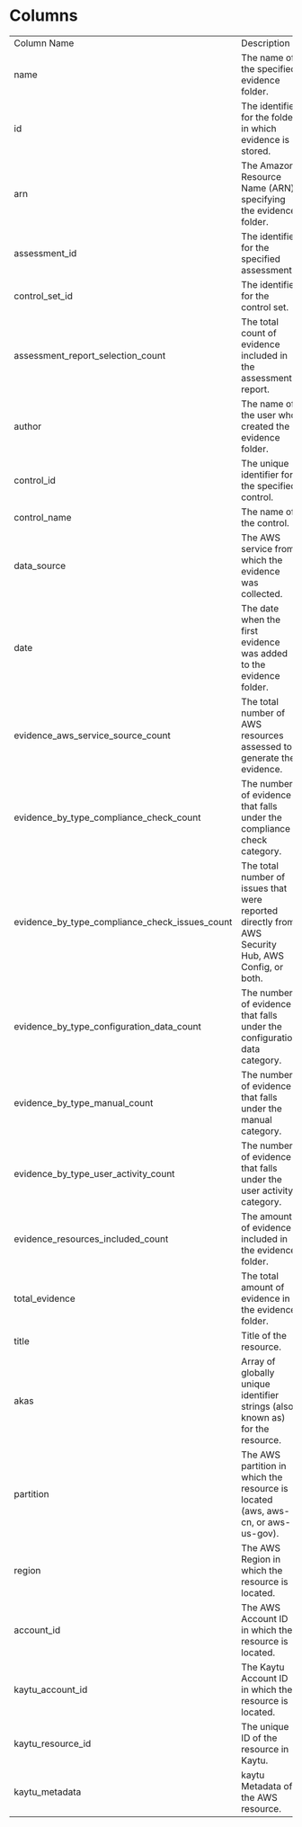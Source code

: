 # Columns  

<table>
	<tr><td>Column Name</td><td>Description</td></tr>
	<tr><td>name</td><td>The name of the specified evidence folder.</td></tr>
	<tr><td>id</td><td>The identifier for the folder in which evidence is stored.</td></tr>
	<tr><td>arn</td><td>The Amazon Resource Name (ARN) specifying the evidence folder.</td></tr>
	<tr><td>assessment_id</td><td>The identifier for the specified assessment.</td></tr>
	<tr><td>control_set_id</td><td>The identifier for the control set.</td></tr>
	<tr><td>assessment_report_selection_count</td><td>The total count of evidence included in the assessment report.</td></tr>
	<tr><td>author</td><td>The name of the user who created the evidence folder.</td></tr>
	<tr><td>control_id</td><td>The unique identifier for the specified control.</td></tr>
	<tr><td>control_name</td><td>The name of the control.</td></tr>
	<tr><td>data_source</td><td>The AWS service from which the evidence was collected.</td></tr>
	<tr><td>date</td><td>The date when the first evidence was added to the evidence folder.</td></tr>
	<tr><td>evidence_aws_service_source_count</td><td>The total number of AWS resources assessed to generate the evidence.</td></tr>
	<tr><td>evidence_by_type_compliance_check_count</td><td>The number of evidence that falls under the compliance check category.</td></tr>
	<tr><td>evidence_by_type_compliance_check_issues_count</td><td>The total number of issues that were reported directly from AWS Security Hub, AWS Config, or both.</td></tr>
	<tr><td>evidence_by_type_configuration_data_count</td><td>The number of evidence that falls under the configuration data category.</td></tr>
	<tr><td>evidence_by_type_manual_count</td><td>The number of evidence that falls under the manual category.</td></tr>
	<tr><td>evidence_by_type_user_activity_count</td><td>The number of evidence that falls under the user activity category.</td></tr>
	<tr><td>evidence_resources_included_count</td><td>The amount of evidence included in the evidence folder.</td></tr>
	<tr><td>total_evidence</td><td>The total amount of evidence in the evidence folder.</td></tr>
	<tr><td>title</td><td>Title of the resource.</td></tr>
	<tr><td>akas</td><td>Array of globally unique identifier strings (also known as) for the resource.</td></tr>
	<tr><td>partition</td><td>The AWS partition in which the resource is located (aws, aws-cn, or aws-us-gov).</td></tr>
	<tr><td>region</td><td>The AWS Region in which the resource is located.</td></tr>
	<tr><td>account_id</td><td>The AWS Account ID in which the resource is located.</td></tr>
	<tr><td>kaytu_account_id</td><td>The Kaytu Account ID in which the resource is located.</td></tr>
	<tr><td>kaytu_resource_id</td><td>The unique ID of the resource in Kaytu.</td></tr>
	<tr><td>kaytu_metadata</td><td>kaytu Metadata of the AWS resource.</td></tr>
</table>